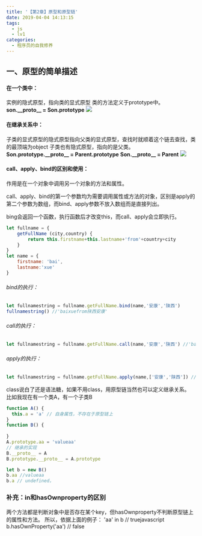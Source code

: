 ```yaml
---
title: '【第2章】原型和原型链'
date: 2019-04-04 14:13:15
tags:
  - js
  - lv1
categories:
  - 程序员的自我修养
---
```

<meta name="referrer" content="no-referrer">

## 一、原型的简单描述
#### 在一个类中：
实例的隐式原型，指向类的显式原型
类的方法定义于prototype中。
**son.\_\_proto\_\_ = Son.prototype**
![](https://upload-images.jianshu.io/upload_images/20892169-c3761b8085632913.png?imageMogr2/auto-orient/strip%7CimageView2/2/w/1240)
#### 在继承关系中：
子类的显式原型的隐式原型指向父类的显式原型，查找时就顺着这个链去查找，类的最顶端为object
子类也有隐式原型，指向的是父类。
**Son.prototype.\_\_proto\_\_ = Parent.prototype**
**Son.\_\_proto\_\_ = Parent**
![](https://upload-images.jianshu.io/upload_images/20892169-2a872db5f400936f.png?imageMogr2/auto-orient/strip%7CimageView2/2/w/1240)
#### call、apply、bind的区别和使用：
作用是在一个对象中调用另一个对象的方法和属性。

call、apply、bind的第一个参数均为需要调用属性或方法的对象，区别是apply的第二个参数为数组，而bind、apply参数不放入数组而是直接列出。

bing会返回一个函数，执行函数后才改变this，而call、apply会立即执行。
```javascript
let fullname = {
    getFullName (city,country) {
        return this.firstname+this.lastname+'from'+country+city
    }
}
let name = {
    firstname: 'bai',
    lastname:'xue'
}
```
###### bind的执行：
```javascript
let fullnamestring = fullname.getFullName.bind(name,'安康','陕西')
fullnamestring() //'baixuefrom陕西安康'
```
###### call的执行：
```javascript
let fullnamestring = fullname.getFullName.call(name,'安康','陕西') //'baixuefrom陕西安康'
```
###### apply的执行：
```javascript
let fullnamestring = fullname.getFullName.apply(name,['安康','陕西']) //'baixuefrom陕西安康'
```

class说白了还是语法糖，如果不用class，用原型链当然也可以定义继承关系。
比如我现在有一个类A，有一个子类B
```javascript
function A() {
  this.a = 'a' // 自身属性，不存在于原型链上
}
function B() {
  
}
A.prototype.aa = 'valueaa'
// 继承的实现
B.__proto__ = A
B.prototype.__proto__ = A.prototype

let b = new B()
b.aa //valueaa
b.a // undefined，
```
### 补充：in和hasOwnproperty的区别
两个方法都是判断对象中是否存在某个key，但hasOwnproperty不判断原型链上的属性和方法。
所以，依据上面的例子：
'aa' in b // truejavascript
b.hasOwnProperty('aa') // false